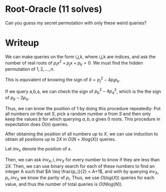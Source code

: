 # Root-Oracle (11 solves)

Can you guess my secret permutation with only these weird queries?

# Writeup

We can make queries on the form i,j,k, where i,j,k are indices, and ask the number of real roots of $p_i  x^2+p_j  x+p_k=0$. We must find the hidden permutation of $1,2,\dots,n$.

This is equivalent of knowing the sign of $\delta=p_j ^2 -4 p_i  p_k$.

If we query a,b,a, we can check the sign of $p_b ^2 - 4 p_a ^2$, which is the the sign of $p_b-2 p_a$.

Thus, we can know the position of $1$ by doing this procedure repeatedly: Put all numbers on the set $S$, pick a random number $a$ from $S$ and then only keep the values $b$ for which querying $a,b,a$ gives 0 roots. This procedure in expectation does $O(n)$ queries.

After obtaining the position of all numbers up to $X$, we can use induction to obtain all positions up to $2X$ in $O(N+Xlog(X))$ queries.

Let $inv_x$ denote the position of $x$.

Then, we can ask $inv_X,i,inv_X$ for every number to know if they are less than $2X$. Then, we can use binary search for each of these numbers to find an integer A such that $A \leq \frac{p_i}{2} < A+1$, and with by querying $inv_A,p_i,inv_A$ we know the parity of $p_i$. Thus, we use $O(log(X))$ queries for each value, and thus the number of total queries is $O(Nlog(N))$.



